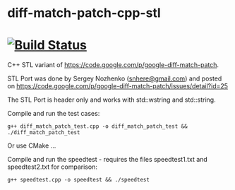 diff-match-patch-cpp-stl
========================
[![Build Status](https://travis-ci.org/dicass/diff-match-patch-cpp-stl.png)](https://travis-ci.org/dicass/diff-match-patch-cpp-stl)
=======
C++ STL variant of https://code.google.com/p/google-diff-match-patch.

STL Port was done by Sergey Nozhenko (snhere@gmail.com) and posted on
https://code.google.com/p/google-diff-match-patch/issues/detail?id=25

The STL Port is header only and works with std::wstring and std::string.

Compile and run the test cases:

    g++ diff_match_patch_test.cpp -o diff_match_patch_test && ./diff_match_patch_test

Or use CMake ...

Compile and run the speedtest - requires the files speedtest1.txt and speedtest2.txt for comparison:

    g++ speedtest.cpp -o speedtest && ./speedtest
